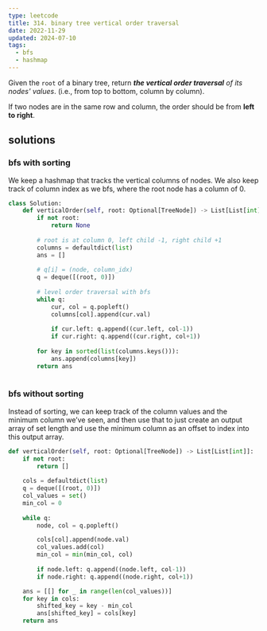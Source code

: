 ```yaml
---
type: leetcode
title: 314. binary tree vertical order traversal
date: 2022-11-29
updated: 2024-07-10
tags:
  - bfs
  - hashmap
---
```


Given the `root` of a binary tree, return _**the vertical order traversal** of its nodes' values_. (i.e., from top to bottom, column by column).

If two nodes are in the same row and column, the order should be from **left to right**.

## solutions

### bfs with sorting

We keep a hashmap that tracks the vertical columns of nodes. We also keep track of column index as we bfs, where the root node has a column of 0.

```python
class Solution:
    def verticalOrder(self, root: Optional[TreeNode]) -> List[List[int]]:
        if not root:
            return None
        
        # root is at column 0, left child -1, right child +1
        columns = defaultdict(list)
        ans = []
        
        # q[i] = (node, column_idx)
        q = deque([(root, 0)])
        
        # level order traversal with bfs
        while q:
            cur, col = q.popleft()
            columns[col].append(cur.val)
            
            if cur.left: q.append((cur.left, col-1))
            if cur.right: q.append((cur.right, col+1))
        
        for key in sorted(list(columns.keys())):
            ans.append(columns[key])
        return ans
            
```

### bfs without sorting

Instead of sorting, we can keep track of the column values and the minimum column we’ve seen, and then use that to just create an output array of set length and use the minimum column as an offset to index into this output array.

```python
def verticalOrder(self, root: Optional[TreeNode]) -> List[List[int]]:
	if not root:
		return []
	  
	cols = defaultdict(list)
	q = deque([(root, 0)])
	col_values = set()
	min_col = 0
	  
	while q:
		node, col = q.popleft()

		cols[col].append(node.val)
		col_values.add(col)
		min_col = min(min_col, col)
	  
		if node.left: q.append((node.left, col-1))
		if node.right: q.append((node.right, col+1))

	ans = [[] for _ in range(len(col_values))]
	for key in cols:
		shifted_key = key - min_col
		ans[shifted_key] = cols[key]
	return ans
```
